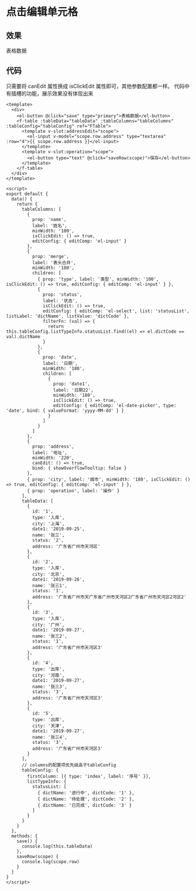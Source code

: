 # 点击编辑单元格

## 效果

<el-card class="box-card">
 <el-button @click="save" type="primary" style="margin-bottom:15px">表格数据</el-button>
  <f-table :tableData="tableData" :tableColumns="tableColumns" :tableConfig="tableConfig" ref="FTable">
   </f-table>
</el-card>

<script lang="js">
  export default{
    data(){
      return {
        tableData:[
            {
          id: '1',
          type: '入库',
          city: '上海',
          date1: '2019-09-25',
          name: '张三',
          status: '2',
          address: '广东省广州市天河区'
        },
        {
          id: '2',
          type: '入库',
          city: '北京',
          date1: '2019-09-26',
          name: '张三1',
          status: '1',
          address: '广东省广州市天广东省广州市天河区2广东省广州市天河区2河区2'
        },
        {
          id: '3',
          type: '入库',
          city: '广州',
          date1: '2019-09-27',
          name: '张三2',
          status: '1',
          address: '广东省广州市天河区3'
        },
        {
          id: '4',
          type: '出库',
          city: '河南',
          date1: '2019-09-27',
          name: '张三3',
          status: '3',
          address: '广东省广州市天河区3'
        },
        {
          id: '5',
          type: '出库',
          city: '天津',
          date1: '2019-09-27',
          name: '张三4',
          status: '3',
          address: '广东省广州市天河区3'
        }
        ],
        tableColumns:[
            {
                prop: 'name',
                label: '姓名',
                minWidth: '100',
                isClickEdit: () => true,
                editConfig: { editComp: 'el-input' }
                },
                {
                prop: 'merge',
                label: '表头合并',
                minWidth: '180',
                children: [
                    { prop: 'type', label: '类型', minWidth: '100',
                    isClickEdit: () => true,
                    editConfig: { editComp: 'el-input' } },
                    {
                    prop: 'status',
                    label: '状态',
                    minWidth: '150',
                    isClickEdit: () => true,
                    editConfig: { editComp: 'el-select', list: 'statusList', listLabel: 'dictName', listValue: 'dictCode' },
                    filterFn: (val) => {
                        return this.tableConfig.listTypeInfo.statusList.find((el) => el.dictCode == val).dictName
                    }
                    },
                    {
                    prop: 'date',
                    label: '日期',
                    minWidth: '180',
                    children: [
                        {
                        prop: 'date1',
                        label: '日期22',
                        minWidth: '180',
                        isClickEdit: () => true,
                        editConfig: { editComp: 'el-date-picker', type: 'date', bind: { valueFormat: 'yyyy-MM-dd' } }
                        }
                    ]
                    }
                ]
                },
                {
                prop: 'address',
                label: '地址',
                minWidth: '220',
                isClickEdit: () => true,
                editConfig: { editComp: 'el-input' },
                bind: { showOverflowTooltip: false }
                },
                { prop: 'city', label: '城市', minWidth: '180',isClickEdit: () => true,
                    editConfig: { editComp: 'el-input' } },
                // { prop: 'operation', label: '操作' }
        ],
        tableConfig:{
            firstColumn: [{ type: 'index', label: '序号' }],
            listTypeInfo: {
            statusList: [
                { dictName: '进行中', dictCode: '1' },
                { dictName: '待处理', dictCode: '2' },
                { dictName: '已完成', dictCode: '3' }
            ]
            }
        }
      }
    },
    methods: {
        save() {
        console.log(this.tableData)
        },
        saveRow(scope) {
        console.log(scope.row)
        }
    }
  }
</script>
<style>
    .theme-default-content:not(.custom){
        max-width:1180px!important
    }
    table{
        margin:0
    }
    tr:nth-child(2n){background:#fff}
</style>

## 代码

只需要将 canEdit 属性换成 isClickEdit 属性即可，其他参数配置都一样。
代码中有插槽的功能，展示效果没有体现出来

```vue
<template>
  <div>
    <el-button @click="save" type="primary">表格数据</el-button>
    <f-table :tableData="tableData" :tableColumns="tableColumns" :tableConfig="tableConfig" ref="FTable">
      <template v-slot:addressEdit="scope">
        <el-input v-model="scope.row.address" type="textarea" :row="4">{{ scope.row.address }}</el-input>
      </template>
      <template v-slot:operation="scope">
        <el-button type="text" @click="saveRow(scope)">保存</el-button>
      </template>
    </f-table>
  </div>
</template>

<script>
export default {
  data() {
    return {
      tableColumns: [
        {
          prop: 'name',
          label: '姓名',
          minWidth: '100',
          isClickEdit: () => true,
          editConfig: { editComp: 'el-input' }
        },
        {
          prop: 'merge',
          label: '表头合并',
          minWidth: '180',
          children: [
            { prop: 'type', label: '类型', minWidth: '100', isClickEdit: () => true, editConfig: { editComp: 'el-input' } },
            {
              prop: 'status',
              label: '状态',
              isClickEdit: () => true,
              editConfig: { editComp: 'el-select', list: 'statusList', listLabel: 'dictName', listValue: 'dictCode' },
              filterFn: (val) => {
                return this.tableConfig.listTypeInfo.statusList.find((el) => el.dictCode == val).dictName
              }
            },
            {
              prop: 'date',
              label: '日期',
              minWidth: '180',
              children: [
                {
                  prop: 'date1',
                  label: '日期22',
                  minWidth: '180',
                  isClickEdit: () => true,
                  editConfig: { editComp: 'el-date-picker', type: 'date', bind: { valueFormat: 'yyyy-MM-dd' } }
                }
              ]
            }
          ]
        },
        {
          prop: 'address',
          label: '地址',
          minWidth: '220',
          canEdit: () => true,
          bind: { showOverflowTooltip: false }
        },
        { prop: 'city', label: '城市', minWidth: '180', isClickEdit: () => true, editConfig: { editComp: 'el-input' } },
        { prop: 'operation', label: '操作' }
      ],
      tableData: [
        {
          id: '1',
          type: '入库',
          city: '上海',
          date1: '2019-09-25',
          name: '张三',
          status: '2',
          address: '广东省广州市天河区'
        },
        {
          id: '2',
          type: '入库',
          city: '北京',
          date1: '2019-09-26',
          name: '张三1',
          status: '1',
          address: '广东省广州市天广东省广州市天河区2广东省广州市天河区2河区2'
        },
        {
          id: '3',
          type: '入库',
          city: '广州',
          date1: '2019-09-27',
          name: '张三2',
          status: '1',
          address: '广东省广州市天河区3'
        },
        {
          id: '4',
          type: '出库',
          city: '河南',
          date1: '2019-09-27',
          name: '张三3',
          status: '3',
          address: '广东省广州市天河区3'
        },
        {
          id: '5',
          type: '出库',
          city: '天津',
          date1: '2019-09-27',
          name: '张三4',
          status: '3',
          address: '广东省广州市天河区3'
        }
      ],
      // columns的配置项优先级高于tableConfig
      tableConfig: {
        firstColumn: [{ type: 'index', label: '序号' }],
        listTypeInfo: {
          statusList: [
            { dictName: '进行中', dictCode: '1' },
            { dictName: '待处理', dictCode: '2' },
            { dictName: '已完成', dictCode: '3' }
          ]
        }
      }
    }
  },
  methods: {
    save() {
      console.log(this.tableData)
    },
    saveRow(scope) {
      console.log(scope.row)
    }
  }
}
</script>
```
